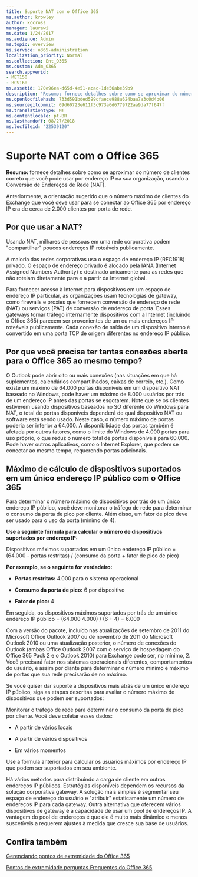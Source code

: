 ```yaml
---
title: Suporte NAT com o Office 365
ms.author: krowley
author: kccross
manager: laurawi
ms.date: 1/24/2017
ms.audience: Admin
ms.topic: overview
ms.service: o365-administration
localization_priority: Normal
ms.collection: Ent_O365
ms.custom: Adm_O365
search.appverid:
- MET150
- BCS160
ms.assetid: 170e96ea-d65d-4e51-acac-1de56abe39b9
description: 'Resumo: fornece detalhes sobre como se aproximar do número de clientes correto que você pode usar por endereço IP na sua organização, usando a Conversão de Endereços de Rede (NAT).'
ms.openlocfilehash: 733d591bded599cfaece988a624baa7a3c0d4b06
ms.sourcegitcommit: 69d60723e611f3c973a6d6779722aa9da77f647f
ms.translationtype: MT
ms.contentlocale: pt-BR
ms.lasthandoff: 08/27/2018
ms.locfileid: "22539120"
---
```

# <a name="nat-support-with-office-365"></a>Suporte NAT com o Office 365

 **Resumo:** fornece detalhes sobre como se aproximar do número de clientes correto que você pode usar por endereço IP na sua organização, usando a Conversão de Endereços de Rede (NAT). 
  
Anteriormente, a orientação sugerido que o número máximo de clientes do Exchange que você deve usar para se conectar ao Office 365 por endereço IP era de cerca de 2.000 clientes por porta de rede.
  
## <a name="why-use-nat"></a>Por que usar a NAT?

Usando NAT, milhares de pessoas em uma rede corporativa podem "compartilhar" poucos endereços IP roteáveis publicamente.
  
A maioria das redes corporativas usa o espaço de endereço IP (RFC1918) privado. O espaço de endereço privado é alocado pela IANA (Internet Assigned Numbers Authority) e destinado unicamente para as redes que não roteiam diretamente para e a partir da Internet global.
  
Para fornecer acesso à Internet para dispositivos em um espaço de endereço IP particular, as organizações usam tecnologias de gateway, como firewalls e proxies que fornecem conversão de endereço de rede (NAT) ou serviços (PAT) de conversão de endereço de porta. Esses gateways tornar tráfego internamente dispositivos com a Internet (incluindo o Office 365) parecem ser provenientes de um ou mais endereços IP roteáveis publicamente. Cada conexão de saída de um dispositivo interno é convertido em uma porta TCP de origem diferentes no endereço IP público. 
  
## <a name="why-do-you-need-to-have-so-many-connections-open-to-office-365-at-the-same-time"></a>Por que você precisa ter tantas conexões aberta para o Office 365 ao mesmo tempo?

O Outlook  pode abrir oito ou mais conexões (nas situações em que há suplementos, calendários compartilhados, caixas de correio, etc.). Como existe um máximo de 64.000 portas disponíveis em um dispositivo NAT baseado no Windows, pode haver um máximo de 8.000 usuários por trás de um endereço IP antes das portas se esgotarem. Note que se os clientes estiverem usando dispositivos baseados no SO diferente do Windows para NAT, o total de portas disponíveis dependerá de qual dispositivo NAT ou software está sendo usado. Neste caso, o número máximo de portas poderia ser inferior a 64.000. A disponibilidade das portas também é afetada por outros fatores, como o limite do Windows de 4.000 portas para uso próprio, o que reduz o número total de portas disponíveis para 60.000. Pode haver outros aplicativos, como o Internet Explorer, que podem se conectar ao mesmo tempo, requerendo portas adicionais.
  
## <a name="calculating-maximum-supported-devices-behind-a-single-public-ip-address-with-office-365"></a>Máximo de cálculo de dispositivos suportados em um único endereço IP público com o Office 365

Para determinar o número máximo de dispositivos por trás de um único endereço IP público, você deve monitorar o tráfego de rede para determinar o consumo da porta de pico por cliente. Além disso, um fator de pico deve ser usado para o uso da porta (mínimo de 4). 
  
 **Use a seguinte fórmula para calcular o número de dispositivos suportados por endereço IP:**
  
Dispositivos máximos suportados em um único endereço IP público = (64.000 - portas restritas) / (consumo da porta + fator de pico de pico)
  
 **Por exemplo, se o seguinte for verdadeiro:**
  
- **Portas restritas:** 4.000 para o sistema operacional 
    
- **Consumo da porta de pico:** 6 por dispositivo 
    
- **Fator de pico:** 4 
    
Em seguida, os dispositivos máximos suportados por trás de um único endereço IP público = (64.000 4.000) / (6 + 4) = 6.000
  
Com a versão do pacote, incluído nas atualizações de setembro de 2011 do Microsoft Office Outlook 2007 ou de novembro de 2011 do Microsoft Outlook 2010 ou uma atualização posterior, o número de conexões do Outlook (ambas Office Outlook 2007 com o serviço de hospedagem do Office 365 Pack 2 e o Outlook 2010) para Exchange pode ser, no mínimo, 2. Você precisará fator nos sistemas operacionais diferentes, comportamentos do usuário, e assim por diante para determinar o número mínimo e máximo de portas que sua rede precisarão de no máximo.
  
Se você quiser dar suporte a dispositivos mais atrás de um único endereço IP público, siga as etapas descritas para avaliar o número máximo de dispositivos que podem ser suportados:
  
Monitorar o tráfego de rede para determinar o consumo da porta de pico por cliente. Você deve coletar esses dados:
  
- A partir de vários locais
    
- A partir de vários dispositivos
    
- Em vários momentos
    
Use a fórmula anterior para calcular os usuários máximos por endereço IP que podem ser suportados em seu ambiente.
  
Há vários métodos para distribuindo a carga de cliente em outros endereços IP públicos. Estratégias disponíveis dependem os recursos da solução corporativa gateway. A solução mais simples é segmentar seu espaço de endereço do usuário e "atribuir" estaticamente um número de endereços IP para cada gateway. Outra alternativa que oferecem vários dispositivos de gateway é a capacidade de usar um pool de endereços IP. A vantagem do pool de endereços é que ele é muito mais dinâmico e menos suscetíveis a requerem ajustes à medida que cresce sua base de usuários.
  
## <a name="see-also"></a>Confira também

[Gerenciando pontos de extremidade do Office 365](https://support.office.com/article/99cab9d4-ef59-4207-9f2b-3728eb46bf9a)
  
[Pontos de extremidade perguntas Frequentes do Office 365](https://support.office.com/article/d4088321-1c89-4b96-9c99-54c75cae2e6d)

